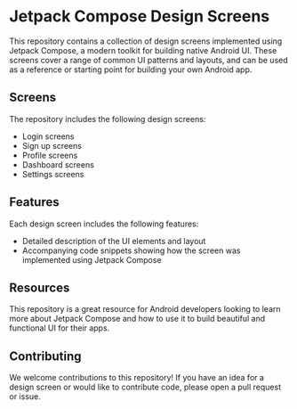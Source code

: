 # Jetpack Compose Design Screens

This repository contains a collection of design screens implemented using Jetpack Compose, a modern toolkit for building native Android UI. These screens cover a range of common UI patterns and layouts, and can be used as a reference or starting point for building your own Android app.

## Screens

The repository includes the following design screens:

- Login screens
- Sign up screens
- Profile screens
- Dashboard screens
- Settings screens

## Features

Each design screen includes the following features:

- Detailed description of the UI elements and layout
- Accompanying code snippets showing how the screen was implemented using Jetpack Compose

## Resources

This repository is a great resource for Android developers looking to learn more about Jetpack Compose and how to use it to build beautiful and functional UI for their apps.

## Contributing

We welcome contributions to this repository! If you have an idea for a design screen or would like to contribute code, please open a pull request or issue.
